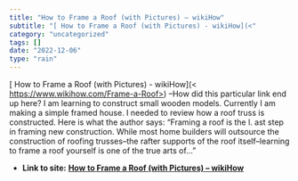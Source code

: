 ```yaml
---
title: "How to Frame a Roof (with Pictures) – wikiHow"
subtitle: "[ How to Frame a Roof (with Pictures) - wikiHow](<"
category: "uncategorized"
tags: []
date: "2022-12-06"
type: "rain"
---
```

[ How to Frame a Roof (with Pictures) - wikiHow](<
https://www.wikihow.com/Frame-a-Roof>) –How did this particular link end up
here? I am learning to construct small wooden models. Currently I am making a
simple framed house. I needed to review how a roof truss is constructed. Here
is what the author says: “Framing a roof is the l. ast step in framing new
construction. While most home builders will outsource the construction of
roofing trusses–the rafter supports of the roof itself–learning to frame a
roof yourself is one of the true arts of…”


* **Link to site:** **[How to Frame a Roof (with Pictures) – wikiHow](None)**